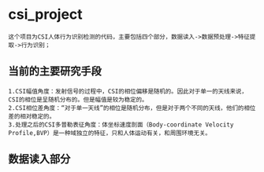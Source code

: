 # csi_project
    这个项目为CSI人体行为识别检测的代码，主要包括四个部分，数据读入->数据预处理->特征提取->行为识别；

## 当前的主要研究手段
    1.CSI幅值角度：发射信号的过程中，CSI的相位偏移是随机的。因此对于单一的天线来说，CSI的相位是呈随机分布的。但是幅值是较为稳定的。
    2.CSI相位差角度：“对于单一天线”的相位是随机分布，但是对于两个不同的天线，他们的相位差的相对稳定的。
    3.处理之后的CSI多普勒表征角度：体坐标速度剖面（Body-coordinate Velocity Profile,BVP）是一种域独立的特征，只和人体运动有关，和周围环境无关。

## 数据读入部分